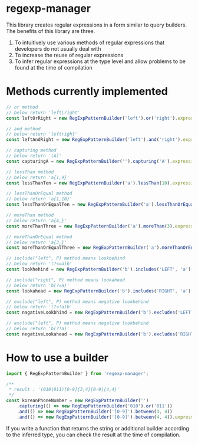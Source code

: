 # regexp-manager

This library creates regular expressions in a form similar to query builders. The benefits of this library are three.

1. To intuitively use various methods of regular expressions that developers do not usually deal with
2. To increase the reuse of regular expressions
3. To infer regular expressions at the type level and allow problems to be found at the time of compilation

# Methods currently implemented

```typescript
// or method
// below return 'left|right'
const leftOrRight = new RegExpPatternBuilder('left').or('right').expression;

// and method
// below return 'leftright'
const leftAndRight = new RegExpPatternBuilder('left').and('right').expression; // leftright

// capturing method
// below return '(A)'
const capturingA = new RegExpPatternBuilder('').capturing('A').expression;

// lessThan method
// below return 'a{1,9}'
const lessThanTen = new RegExpPatternBuilder('a').lessThan(10).expression;

// lessThanOrEqual method
// below return 'a{1,10}'
const lessThanOrEqualTen = new RegExpPatternBuilder('a').lessThanOrEqual(10).expression;

// moreThan method
// below return 'a{4,}'
const moreThanThree = new RegExpPatternBuilder('a').moreThan(3).expression;

// moreThanOrEqual method
// below return 'a{3,}'
const moreThanOrEqualThree = new RegExpPatternBuilder('a').moreThanOrEqual(3).expression;

// include("left", P) method means lookbehind
// below return '(?<=a)b'
const lookhehind = new RegExpPatternBuilder('b').includes('LEFT', 'a');

// include("right", P) method means lookahead
// below return 'b(?=a)'
const lookahead = new RegExpPatternBuilder('b').includes('RIGHT', 'a');

// exclude("left", P) method means negative lookbehind
// below return '(?<!a)b'
const nagativeLookbhind = new RegExpPatternBuilder('b').excludes('LEFT', 'a');

// exclude("left", P) method means negative lookbehind
// below return 'b(?!a)'
const negativeLookahead = new RegExpPatternBuilder('b').excludes('RIGHT', 'a');
```

# How to use a builder

```typescript
import { RegExpPatternBuilder } from 'regexp-manager';

/**
 * result : '(010|011)[0-9]{3,4}[0-9]{4,4}'
 */
const koreanPhoneNumber = new RegExpPatternBuilder('')
    .capturing(() => new RegExpPatternBuilder('010').or('011'))
    .and(() => new RegExpPatternBuilder('[0-9]').between(3, 4))
    .and(() => new RegExpPatternBuilder('[0-9]').between(4, 4)).expression;
```

If you write a function that returns the string or additional builder according to the inferred type, you can check the result at the time of compilation.
